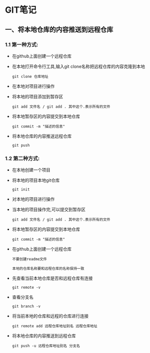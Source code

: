 # GIT笔记

## 一、将本地仓库的内容推送到远程仓库

### 1.1 第一种方式:

- 在github上面创建一个远程仓库 

- 在本地打开命令行工具,输入git clone名称把远程仓库的内容克隆到本地

  ```
  git clone 仓库地址
  ```

- 在本地对项目进行操作

- 将本地的项目添加到暂存区

  ```
  git add 文件名 / git add . 其中这个.表示所有的文件
  ```

- 将本地暂存区的内容提交到本地仓库

  ```
  git commit -m "描述的信息"
  ```

- 将本地仓库的内容推送远程仓库

  ```
  git push
  ```

### 1.2 第二种方式:

- 在本地创建一个项目

- 将本地的项目本地git仓库

  ```
  git init
  ```

- 对本地的项目进行操作

- 当本地的项目操作完,可以提交到暂存区

  ```
  git add 文件名 / git add . 其中这个.表示所有的文件 
  ```

- 将本地暂存区的内容提交到本地仓库

  ```
  git commit -m "描述的信息"
  ```

- 在github上面创建一个远程仓库

  ```
  不要创建readme文件
  
  本地的仓库名称要和远程仓库的名称保持一致
  ```

- 先查看当前本地仓库是否和远程仓库有连接

  ```
  git remote -v
  ```

- 查看分支名

  ```
  git branch -v
  ```

- 将当前本地的仓库和远程的仓库进行连接

  ```
  git remote add 远程仓库地址别名 远程仓库地址
  ```

- 将本地仓库的内容推送到远程仓库

  ```
  git push -u 远程仓库地址别名 分支名
  ```

  
